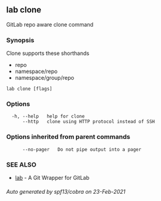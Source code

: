 ## lab clone

GitLab repo aware clone command

### Synopsis

Clone supports these shorthands
- repo
- namespace/repo
- namespace/group/repo

```
lab clone [flags]
```

### Options

```
  -h, --help   help for clone
      --http   clone using HTTP protocol instead of SSH
```

### Options inherited from parent commands

```
      --no-pager   Do not pipe output into a pager
```

### SEE ALSO

* [lab](index.md)	 - A Git Wrapper for GitLab

###### Auto generated by spf13/cobra on 23-Feb-2021
